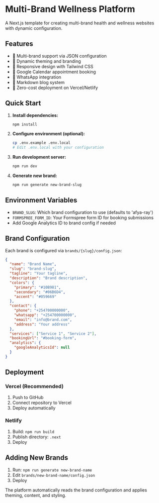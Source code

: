 # Multi-Brand Wellness Platform

A Next.js template for creating multi-brand health and wellness websites with dynamic configuration.

## Features

- 🏥 Multi-brand support via JSON configuration
- 🎨 Dynamic theming and branding
- 📱 Responsive design with Tailwind CSS
- 📅 Google Calendar appointment booking
- 💬 WhatsApp integration
- 📝 Markdown blog system
- 🚀 Zero-cost deployment on Vercel/Netlify

## Quick Start

1. **Install dependencies:**
   ```bash
   npm install
   ```

2. **Configure environment (optional):**
   ```bash
   cp .env.example .env.local
   # Edit .env.local with your configuration
   ```

3. **Run development server:**
   ```bash
   npm run dev
   ```

4. **Generate new brand:**
   ```bash
   npm run generate new-brand-slug
   ```

## Environment Variables

- `BRAND_SLUG`: Which brand configuration to use (defaults to 'afya-ray')
- `FORMSPREE_FORM_ID`: Your Formspree form ID for booking submissions
- Add Google Analytics ID to brand config if needed

## Brand Configuration

Each brand is configured via `brands/{slug}/config.json`:

```json
{
  "name": "Brand Name",
  "slug": "brand-slug",
  "tagline": "Your tagline",
  "description": "Brand description",
  "colors": {
    "primary": "#10B981",
    "secondary": "#06B6D4",
    "accent": "#059669"
  },
  "contact": {
    "phone": "+254700000000",
    "whatsapp": "+254700000000",
    "email": "info@brand.com",
    "address": "Your address"
  },
  "services": ["Service 1", "Service 2"],
  "bookingUrl": "#booking-form",
  "analytics": {
    "googleAnalyticsId": null
  }
}
```

## Deployment

### Vercel (Recommended)
1. Push to GitHub
2. Connect repository to Vercel
3. Deploy automatically

### Netlify
1. Build: `npm run build`
2. Publish directory: `.next`
3. Deploy

## Adding New Brands

1. Run: `npm run generate new-brand-name`
2. Edit `brands/new-brand-name/config.json`
3. Deploy

The platform automatically reads the brand configuration and applies theming, content, and styling.